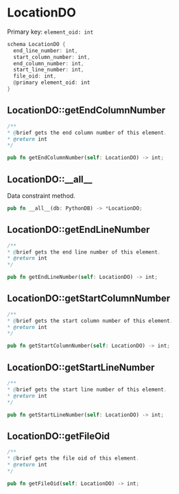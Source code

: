 # LocationDO

Primary key: `element_oid: int`

```rust
schema LocationDO {
  end_line_number: int,
  start_column_number: int,
  end_column_number: int,
  start_line_number: int,
  file_oid: int,
  @primary element_oid: int
}
```
## LocationDO::getEndColumnNumber

```java
/**
* @brief gets the end column number of this element.
* @return int
*/
```
```rust
pub fn getEndColumnNumber(self: LocationDO) -> int;
```
## LocationDO::\_\_all\_\_

Data constraint method.

```rust
pub fn __all__(db: PythonDB) -> *LocationDO;
```
## LocationDO::getEndLineNumber

```java
/**
* @brief gets the end line number of this element.
* @return int
*/
```
```rust
pub fn getEndLineNumber(self: LocationDO) -> int;
```
## LocationDO::getStartColumnNumber

```java
/**
* @brief gets the start column number of this element.
* @return int
*/
```
```rust
pub fn getStartColumnNumber(self: LocationDO) -> int;
```
## LocationDO::getStartLineNumber

```java
/**
* @brief gets the start line number of this element.
* @return int
*/
```
```rust
pub fn getStartLineNumber(self: LocationDO) -> int;
```
## LocationDO::getFileOid

```java
/**
* @brief gets the file oid of this element.
* @return int
*/
```
```rust
pub fn getFileOid(self: LocationDO) -> int;
```
